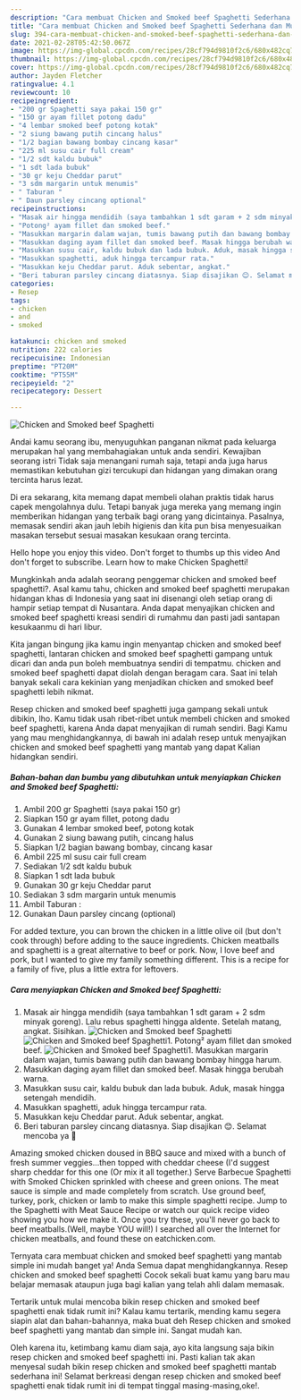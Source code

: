 ```yaml
---
description: "Cara membuat Chicken and Smoked beef Spaghetti Sederhana dan Mudah Dibuat"
title: "Cara membuat Chicken and Smoked beef Spaghetti Sederhana dan Mudah Dibuat"
slug: 394-cara-membuat-chicken-and-smoked-beef-spaghetti-sederhana-dan-mudah-dibuat
date: 2021-02-28T05:42:50.067Z
image: https://img-global.cpcdn.com/recipes/28cf794d9810f2c6/680x482cq70/chicken-and-smoked-beef-spaghetti-foto-resep-utama.jpg
thumbnail: https://img-global.cpcdn.com/recipes/28cf794d9810f2c6/680x482cq70/chicken-and-smoked-beef-spaghetti-foto-resep-utama.jpg
cover: https://img-global.cpcdn.com/recipes/28cf794d9810f2c6/680x482cq70/chicken-and-smoked-beef-spaghetti-foto-resep-utama.jpg
author: Jayden Fletcher
ratingvalue: 4.1
reviewcount: 10
recipeingredient:
- "200 gr Spaghetti saya pakai 150 gr"
- "150 gr ayam fillet potong dadu"
- "4 lembar smoked beef potong kotak"
- "2 siung bawang putih cincang halus"
- "1/2 bagian bawang bombay cincang kasar"
- "225 ml susu cair full cream"
- "1/2 sdt kaldu bubuk"
- "1 sdt lada bubuk"
- "30 gr keju Cheddar parut"
- "3 sdm margarin untuk menumis"
- " Taburan "
- " Daun parsley cincang optional"
recipeinstructions:
- "Masak air hingga mendidih (saya tambahkan 1 sdt garam + 2 sdm minyak goreng). Lalu rebus spaghetti hingga aldente. Setelah matang, angkat. Sisihkan."
- "Potong² ayam fillet dan smoked beef."
- "Masukkan margarin dalam wajan, tumis bawang putih dan bawang bombay hingga harum."
- "Masukkan daging ayam fillet dan smoked beef. Masak hingga berubah warna."
- "Masukkan susu cair, kaldu bubuk dan lada bubuk. Aduk, masak hingga setengah mendidih."
- "Masukkan spaghetti, aduk hingga tercampur rata."
- "Masukkan keju Cheddar parut. Aduk sebentar, angkat."
- "Beri taburan parsley cincang diatasnya. Siap disajikan 😊. Selamat mencoba ya 🤗"
categories:
- Resep
tags:
- chicken
- and
- smoked

katakunci: chicken and smoked 
nutrition: 222 calories
recipecuisine: Indonesian
preptime: "PT20M"
cooktime: "PT55M"
recipeyield: "2"
recipecategory: Dessert

---
```



![Chicken and Smoked beef Spaghetti](https://img-global.cpcdn.com/recipes/28cf794d9810f2c6/680x482cq70/chicken-and-smoked-beef-spaghetti-foto-resep-utama.jpg)

Andai kamu seorang ibu, menyuguhkan panganan nikmat pada keluarga merupakan hal yang membahagiakan untuk anda sendiri. Kewajiban seorang istri Tidak saja menangani rumah saja, tetapi anda juga harus memastikan kebutuhan gizi tercukupi dan hidangan yang dimakan orang tercinta harus lezat.

Di era  sekarang, kita memang dapat membeli olahan praktis tidak harus capek mengolahnya dulu. Tetapi banyak juga mereka yang memang ingin memberikan hidangan yang terbaik bagi orang yang dicintainya. Pasalnya, memasak sendiri akan jauh lebih higienis dan kita pun bisa menyesuaikan masakan tersebut sesuai masakan kesukaan orang tercinta. 

Hello hope you enjoy this video. Don&#39;t forget to thumbs up this video And don&#39;t forget to subscribe. Learn how to make Chicken Spaghetti!

Mungkinkah anda adalah seorang penggemar chicken and smoked beef spaghetti?. Asal kamu tahu, chicken and smoked beef spaghetti merupakan hidangan khas di Indonesia yang saat ini disenangi oleh setiap orang di hampir setiap tempat di Nusantara. Anda dapat menyajikan chicken and smoked beef spaghetti kreasi sendiri di rumahmu dan pasti jadi santapan kesukaanmu di hari libur.

Kita jangan bingung jika kamu ingin menyantap chicken and smoked beef spaghetti, lantaran chicken and smoked beef spaghetti gampang untuk dicari dan anda pun boleh membuatnya sendiri di tempatmu. chicken and smoked beef spaghetti dapat diolah dengan beragam cara. Saat ini telah banyak sekali cara kekinian yang menjadikan chicken and smoked beef spaghetti lebih nikmat.

Resep chicken and smoked beef spaghetti juga gampang sekali untuk dibikin, lho. Kamu tidak usah ribet-ribet untuk membeli chicken and smoked beef spaghetti, karena Anda dapat menyajikan di rumah sendiri. Bagi Kamu yang mau menghidangkannya, di bawah ini adalah resep untuk menyajikan chicken and smoked beef spaghetti yang mantab yang dapat Kalian hidangkan sendiri.

<!--inarticleads1-->

##### Bahan-bahan dan bumbu yang dibutuhkan untuk menyiapkan Chicken and Smoked beef Spaghetti:

1. Ambil 200 gr Spaghetti (saya pakai 150 gr)
1. Siapkan 150 gr ayam fillet, potong dadu
1. Gunakan 4 lembar smoked beef, potong kotak
1. Gunakan 2 siung bawang putih, cincang halus
1. Siapkan 1/2 bagian bawang bombay, cincang kasar
1. Ambil 225 ml susu cair full cream
1. Sediakan 1/2 sdt kaldu bubuk
1. Siapkan 1 sdt lada bubuk
1. Gunakan 30 gr keju Cheddar parut
1. Sediakan 3 sdm margarin untuk menumis
1. Ambil  Taburan :
1. Gunakan  Daun parsley cincang (optional)


For added texture, you can brown the chicken in a little olive oil (but don&#39;t cook through) before adding to the sauce ingredients. Chicken meatballs and spaghetti is a great alternative to beef or pork. Now, I love beef and pork, but I wanted to give my family something different. This is a recipe for a family of five, plus a little extra for leftovers. 

<!--inarticleads2-->

##### Cara menyiapkan Chicken and Smoked beef Spaghetti:

1. Masak air hingga mendidih (saya tambahkan 1 sdt garam + 2 sdm minyak goreng). Lalu rebus spaghetti hingga aldente. Setelah matang, angkat. Sisihkan.
<img src="https://img-global.cpcdn.com/steps/2f7b213169abff65/160x128cq70/chicken-and-smoked-beef-spaghetti-langkah-memasak-1-foto.jpg" alt="Chicken and Smoked beef Spaghetti"><img src="https://img-global.cpcdn.com/steps/b597ce05a335806e/160x128cq70/chicken-and-smoked-beef-spaghetti-langkah-memasak-1-foto.jpg" alt="Chicken and Smoked beef Spaghetti">1. Potong² ayam fillet dan smoked beef.
<img src="https://img-global.cpcdn.com/steps/604baa96740b3274/160x128cq70/chicken-and-smoked-beef-spaghetti-langkah-memasak-2-foto.jpg" alt="Chicken and Smoked beef Spaghetti">1. Masukkan margarin dalam wajan, tumis bawang putih dan bawang bombay hingga harum.
1. Masukkan daging ayam fillet dan smoked beef. Masak hingga berubah warna.
1. Masukkan susu cair, kaldu bubuk dan lada bubuk. Aduk, masak hingga setengah mendidih.
1. Masukkan spaghetti, aduk hingga tercampur rata.
1. Masukkan keju Cheddar parut. Aduk sebentar, angkat.
1. Beri taburan parsley cincang diatasnya. Siap disajikan 😊. Selamat mencoba ya 🤗


Amazing smoked chicken doused in BBQ sauce and mixed with a bunch of fresh summer veggies…then topped with cheddar cheese (I&#39;d suggest sharp cheddar for this one (Or mix it all together.) Serve Barbecue Spaghetti with Smoked Chicken sprinkled with cheese and green onions. The meat sauce is simple and made completely from scratch. Use ground beef, turkey, pork, chicken or lamb to make this simple spaghetti recipe. Jump to the Spaghetti with Meat Sauce Recipe or watch our quick recipe video showing you how we make it. Once you try these, you&#39;ll never go back to beef meatballs.(Well, maybe YOU will!) I searched all over the Internet for chicken meatballs, and found these on eatchicken.com. 

Ternyata cara membuat chicken and smoked beef spaghetti yang mantab simple ini mudah banget ya! Anda Semua dapat menghidangkannya. Resep chicken and smoked beef spaghetti Cocok sekali buat kamu yang baru mau belajar memasak ataupun juga bagi kalian yang telah ahli dalam memasak.

Tertarik untuk mulai mencoba bikin resep chicken and smoked beef spaghetti enak tidak rumit ini? Kalau kamu tertarik, mending kamu segera siapin alat dan bahan-bahannya, maka buat deh Resep chicken and smoked beef spaghetti yang mantab dan simple ini. Sangat mudah kan. 

Oleh karena itu, ketimbang kamu diam saja, ayo kita langsung saja bikin resep chicken and smoked beef spaghetti ini. Pasti kalian tak akan menyesal sudah bikin resep chicken and smoked beef spaghetti mantab sederhana ini! Selamat berkreasi dengan resep chicken and smoked beef spaghetti enak tidak rumit ini di tempat tinggal masing-masing,oke!.

